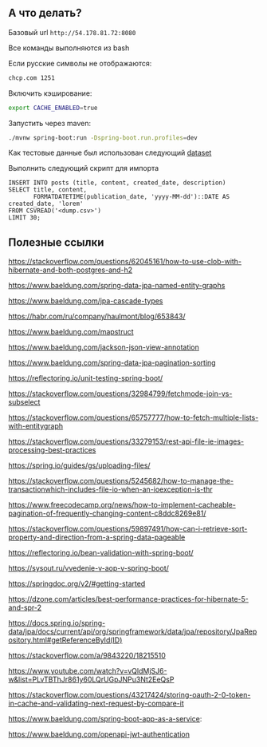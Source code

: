 ## А что делать?

Базовый url `http://54.178.81.72:8080`

Все команды выполняются из bash

Если русские символы не отображаются: 
```bash
chcp.com 1251
```

Включить кэширование: 
```bash
export CACHE_ENABLED=true
```

Запустить через maven: 
```bash
./mvnw spring-boot:run -Dspring-boot.run.profiles=dev
```

Как тестовые данные был использован следующий 
[dataset](https://www.kaggle.com/datasets/kaggle/kaggle-blog-winners-posts)

Выполнить следующий скрипт для импорта

```h2
INSERT INTO posts (title, content, created_date, description)
SELECT title, content, 
       FORMATDATETIME(publication_date, 'yyyy-MM-dd')::DATE AS created_date, 'lorem'
FROM CSVREAD('<dump.csv>')
LIMIT 30;
```
## Полезные ссылки

https://stackoverflow.com/questions/62045161/how-to-use-clob-with-hibernate-and-both-postgres-and-h2

https://www.baeldung.com/spring-data-jpa-named-entity-graphs

https://www.baeldung.com/jpa-cascade-types

https://habr.com/ru/company/haulmont/blog/653843/

https://www.baeldung.com/mapstruct

https://www.baeldung.com/jackson-json-view-annotation

https://www.baeldung.com/spring-data-jpa-pagination-sorting

https://reflectoring.io/unit-testing-spring-boot/

https://stackoverflow.com/questions/32984799/fetchmode-join-vs-subselect

https://stackoverflow.com/questions/65757777/how-to-fetch-multiple-lists-with-entitygraph

https://stackoverflow.com/questions/33279153/rest-api-file-ie-images-processing-best-practices

https://spring.io/guides/gs/uploading-files/

https://stackoverflow.com/questions/5245682/how-to-manage-the-transactionwhich-includes-file-io-when-an-ioexception-is-thr

https://www.freecodecamp.org/news/how-to-implement-cacheable-pagination-of-frequently-changing-content-c8ddc8269e81/

https://stackoverflow.com/questions/59897491/how-can-i-retrieve-sort-property-and-direction-from-a-spring-data-pageable

https://reflectoring.io/bean-validation-with-spring-boot/

https://sysout.ru/vvedenie-v-aop-v-spring-boot/

https://springdoc.org/v2/#getting-started

https://dzone.com/articles/best-performance-practices-for-hibernate-5-and-spr-2

https://docs.spring.io/spring-data/jpa/docs/current/api/org/springframework/data/jpa/repository/JpaRepository.html#getReferenceById(ID)

https://stackoverflow.com/a/9843220/18215510

https://www.youtube.com/watch?v=vQldMjSJ6-w&list=PLvTBThJr861y60LQrUGpJNPu3Nt2EeQsP

https://stackoverflow.com/questions/43217424/storing-oauth-2-0-token-in-cache-and-validating-next-request-by-compare-it

https://www.baeldung.com/spring-boot-app-as-a-service:

https://www.baeldung.com/openapi-jwt-authentication